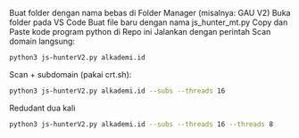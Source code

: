 Buat folder dengan nama bebas di Folder Manager (misalnya: GAU V2)
Buka folder pada VS Code
Buat file baru dengan nama js_hunter_mt.py
Copy dan Paste kode program python di Repo ini
Jalankan dengan perintah
Scan domain langsung:
```bash
python3 js-hunterV2.py alkademi.id
```
Scan + subdomain (pakai crt.sh):
```bash
python3 js-hunterV2.py alkademi.id --subs --threads 16
```
Redudant dua kali
```bash
python3 js-hunterV2.py alkademi.id --subs --threads 16 --threads 8
```
